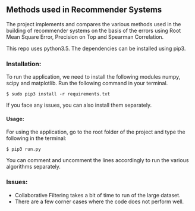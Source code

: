 ## Methods used in Recommender Systems

The project implements and compares the various methods used in the building of recommender systems on the basis of the errors using Root Mean Square Error, Precision on Top and Spearman Correlation.

This repo uses python3.5. The dependencies can be installed using pip3.

### Installation:

To run the application, we need to install the following modules numpy, scipy and matplotlib. 
Run the following command in your terminal.
```
$ sudo pip3 install -r requirements.txt
```

If you face any issues, you can also install them separately.

#### Usage:

For using the application, go to the root folder of the project and type the following in the terminal:
```
$ pip3 run.py
```

You can comment and uncomment the lines accordingly to run the various algorithms separately.

### Issues:
- Collaborative Filtering takes a bit of time to run of the large dataset.
- There are a few corner cases where the code does not perform well.
